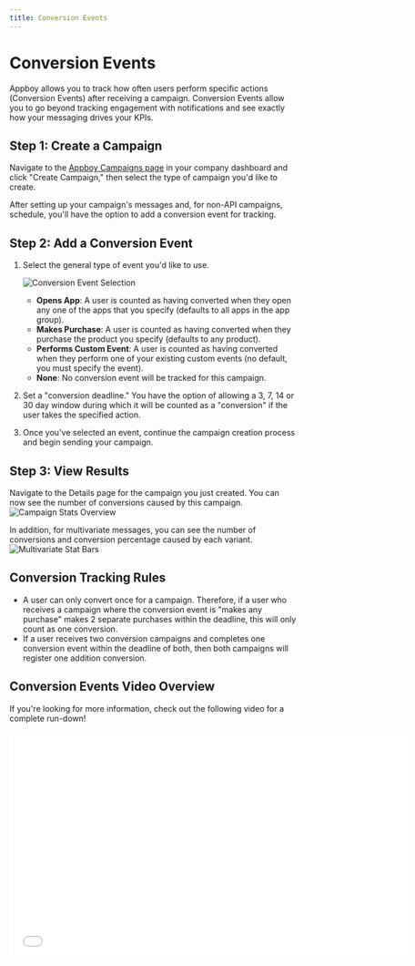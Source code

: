 ```yaml
---
title: Conversion Events
---
```

# Conversion Events
Appboy allows you to track how often users perform specific actions (Conversion Events) after receiving a campaign. Conversion Events allow you to go beyond tracking engagement with notifications and see exactly how your messaging drives your KPIs.

## Step 1: Create a Campaign
Navigate to the [Appboy Campaigns page][1] in your company dashboard and click "Create Campaign," then select the type of campaign you'd like to create.

After setting up your campaign's messages and, for non-API campaigns, schedule, you'll have the option to add a conversion event for tracking.

## Step 2: Add a Conversion Event
1. Select the general type of event you'd like to use.

	![Conversion Event Selection][2]

	- __Opens App__: A user is counted as having converted when they open any one of the apps that you specify (defaults to all apps in the app group).
	- __Makes Purchase__: A user is counted as having converted when they purchase the product you specify (defaults to any product).
	- __Performs Custom Event__: A user is counted as having converted when they perform one of your existing custom events (no default, you must specify the event).
	- __None__: No conversion event will be tracked for this campaign.

2. Set a "conversion deadline." You have the option of allowing a 3, 7, 14 or 30 day window during which it will be counted as a "conversion" if the user takes the specified action.  

3. Once you've selected an event, continue the campaign creation process and begin sending your campaign.

## Step 3: View Results
Navigate to the Details page for the campaign you just created. You can now see the number of conversions caused by this campaign.
![Campaign Stats Overview][3]

In addition, for multivariate messages, you can see the number of conversions and conversion percentage caused by each variant.
![Multivariate Stat Bars][4]

## Conversion Tracking Rules

- A user can only convert once for a campaign. Therefore, if a user who receives a campaign where the conversion event is "makes any purchase" makes 2 separate purchases within the deadline, this will only count as one conversion.
- If a user receives two conversion campaigns and completes one conversion event within the deadline of both, then both campaigns will register one addition conversion.

## Conversion Events Video Overview

If you're looking for more information, check out the following video for a complete run-down!
<div class="video-container">
    <iframe width="700" height="400" src="//www.youtube.com/embed/uH0bogZjuW0" frameborder="0" allowfullscreen></iframe>
</div>

[1]: https://dashboard.appboy.com/engagement/campaigns/ "Campaigns Page"
[2]: /assets/img/conversion_event_selection.png
[3]: /assets/img/campaign_stats_overview.png
[4]: /assets/img/multivariate_stat_bars.png
